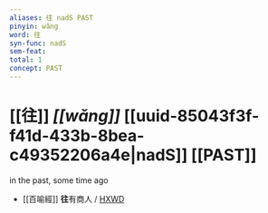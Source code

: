 ```yaml
---
aliases: 往 nadS PAST
pinyin: wǎng
word: 往
syn-func: nadS
sem-feat: 
total: 1
concept: PAST 
---
```

# [[往]] *[[wǎng]]*  [[uuid-85043f3f-f41d-433b-8bea-c49352206a4e|nadS]] [[PAST]]
in the past, some time ago
 - [[百喻經]] **往**有商人 / [HXWD](https://hxwd.org/textview.html?location=KR6b0066_T_001-0545b.51)